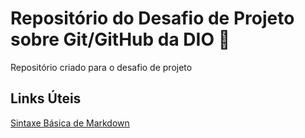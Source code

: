 # Repositório do Desafio de Projeto sobre Git/GitHub da DIO 📖
Repositório criado para o desafio de projeto

## Links Úteis
[Sintaxe Básica de Markdown](https://www.markdownguide.org/basic-syntax/)
